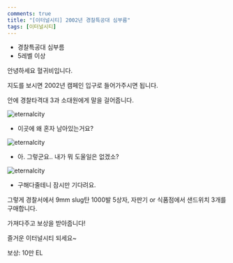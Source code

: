 ```yaml
---
comments: true
title: "[이터널시티] 2002년 경찰특공대 심부름"
tags: [이터널시티]
---
```


- 경찰특공대 심부름
 - 5레벨 이상

안녕하세요 혈귀비입니다.

지도를 보시면 2002년 캠페인 입구로 들어가주시면 됩니다.

안에 경찰타격대 3과 소대원에게 말을 걸어줍니다.

![eternalcity](/images/eternalcity/2002008.PNG)

- 이곳에 왜 혼자 남아있는거요?

![eternalcity](/images/eternalcity/2002009.PNG)

- 아. 그렇군요.. 내가 뭐 도울일은 없겠소?

![eternalcity](/images/eternalcity/2002010.PNG)

- 구해다줄테니 잠시만 기다려요.

그렇게 경찰서에서 9mm slug탄 1000발 5상자, 자판기 or 식품점에서 샌드위치 3개를 구매합니다.

가져다주고 보상을 받아줍니다!

즐거운 이터널시티 되세요~

보상: 10만 EL
